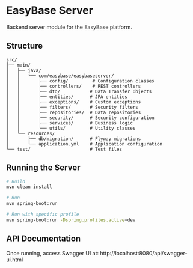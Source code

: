 # EasyBase Server

Backend server module for the EasyBase platform.

## Structure

```
src/
├── main/
│   ├── java/
│   │   └── com/easybase/easybaseserver/
│   │       ├── config/         # Configuration classes
│   │       ├── controllers/    # REST controllers
│   │       ├── dto/           # Data Transfer Objects
│   │       ├── entities/      # JPA entities
│   │       ├── exceptions/    # Custom exceptions
│   │       ├── filters/       # Security filters
│   │       ├── repositories/  # Data repositories
│   │       ├── security/      # Security configuration
│   │       ├── services/      # Business logic
│   │       └── utils/         # Utility classes
│   └── resources/
│       ├── db/migration/      # Flyway migrations
│       └── application.yml    # Application configuration
└── test/                      # Test files
```

## Running the Server

```bash
# Build
mvn clean install

# Run
mvn spring-boot:run

# Run with specific profile
mvn spring-boot:run -Dspring.profiles.active=dev
```

## API Documentation

Once running, access Swagger UI at:
http://localhost:8080/api/swagger-ui.html

